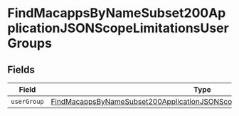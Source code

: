 # FindMacappsByNameSubset200ApplicationJSONScopeLimitationsUserGroups


## Fields

| Field                                                                                                                                                                                   | Type                                                                                                                                                                                    | Required                                                                                                                                                                                | Description                                                                                                                                                                             |
| --------------------------------------------------------------------------------------------------------------------------------------------------------------------------------------- | --------------------------------------------------------------------------------------------------------------------------------------------------------------------------------------- | --------------------------------------------------------------------------------------------------------------------------------------------------------------------------------------- | --------------------------------------------------------------------------------------------------------------------------------------------------------------------------------------- |
| `userGroup`                                                                                                                                                                             | [FindMacappsByNameSubset200ApplicationJSONScopeLimitationsUserGroupsUserGroup](../../models/operations/findmacappsbynamesubset200applicationjsonscopelimitationsusergroupsusergroup.md) | :heavy_minus_sign:                                                                                                                                                                      | N/A                                                                                                                                                                                     |
